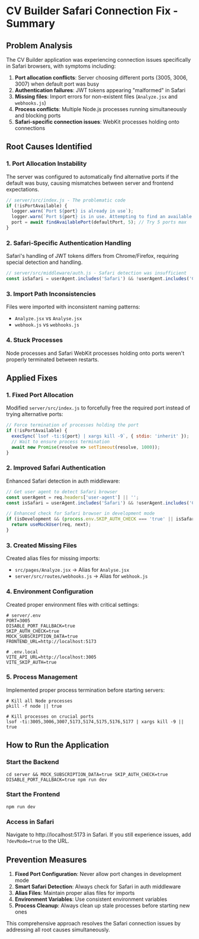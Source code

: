 # CV Builder Safari Connection Fix - Summary

## Problem Analysis

The CV Builder application was experiencing connection issues specifically in Safari browsers, with symptoms including:

1. **Port allocation conflicts**: Server choosing different ports (3005, 3006, 3007) when default port was busy
2. **Authentication failures**: JWT tokens appearing "malformed" in Safari
3. **Missing files**: Import errors for non-existent files (`Analyze.jsx` and `webhooks.js`)
4. **Process conflicts**: Multiple Node.js processes running simultaneously and blocking ports
5. **Safari-specific connection issues**: WebKit processes holding onto connections

## Root Causes Identified

### 1. Port Allocation Instability
The server was configured to automatically find alternative ports if the default was busy, causing mismatches between server and frontend expectations.

```javascript
// server/src/index.js - The problematic code
if (!isPortAvailable) {
  logger.warn(`Port ${port} is already in use`);
  logger.warn(`Port ${port} is in use. Attempting to find an available port...`);
  port = await findAvailablePort(defaultPort, 5); // Try 5 ports max
}
```

### 2. Safari-Specific Authentication Handling
Safari's handling of JWT tokens differs from Chrome/Firefox, requiring special detection and handling.

```javascript
// server/src/middleware/auth.js - Safari detection was insufficient
const isSafari = userAgent.includes('Safari') && !userAgent.includes('Chrome');
```

### 3. Import Path Inconsistencies
Files were imported with inconsistent naming patterns:
- `Analyze.jsx` vs `Analyse.jsx`
- `webhook.js` vs `webhooks.js`

### 4. Stuck Processes
Node processes and Safari WebKit processes holding onto ports weren't properly terminated between restarts.

## Applied Fixes

### 1. Fixed Port Allocation
Modified `server/src/index.js` to forcefully free the required port instead of trying alternative ports:

```javascript
// Force termination of processes holding the port
if (!isPortAvailable) {
  execSync(`lsof -ti:${port} | xargs kill -9`, { stdio: 'inherit' });
  // Wait to ensure process termination
  await new Promise(resolve => setTimeout(resolve, 1000));
}
```

### 2. Improved Safari Authentication
Enhanced Safari detection in auth middleware:

```javascript
// Get user agent to detect Safari browser
const userAgent = req.headers['user-agent'] || '';
const isSafari = userAgent.includes('Safari') && !userAgent.includes('Chrome');

// Enhanced check for Safari browser in development mode
if (isDevelopment && (process.env.SKIP_AUTH_CHECK === 'true' || isSafari)) {
  return useMockUser(req, next);
}
```

### 3. Created Missing Files
Created alias files for missing imports:

- `src/pages/Analyze.jsx` -> Alias for `Analyse.jsx`
- `server/src/routes/webhooks.js` -> Alias for `webhook.js`

### 4. Environment Configuration
Created proper environment files with critical settings:

```
# server/.env
PORT=3005
DISABLE_PORT_FALLBACK=true
SKIP_AUTH_CHECK=true
MOCK_SUBSCRIPTION_DATA=true
FRONTEND_URL=http://localhost:5173
```

```
# .env.local
VITE_API_URL=http://localhost:3005
VITE_SKIP_AUTH=true
```

### 5. Process Management
Implemented proper process termination before starting servers:

```
# Kill all Node processes
pkill -f node || true

# Kill processes on crucial ports
lsof -ti:3005,3006,3007,5173,5174,5175,5176,5177 | xargs kill -9 || true
```

## How to Run the Application

### Start the Backend
```
cd server && MOCK_SUBSCRIPTION_DATA=true SKIP_AUTH_CHECK=true DISABLE_PORT_FALLBACK=true npm run dev
```

### Start the Frontend
```
npm run dev
```

### Access in Safari
Navigate to http://localhost:5173 in Safari. If you still experience issues, add `?devMode=true` to the URL.

## Prevention Measures

1. **Fixed Port Configuration**: Never allow port changes in development mode
2. **Smart Safari Detection**: Always check for Safari in auth middleware
3. **Alias Files**: Maintain proper alias files for imports
4. **Environment Variables**: Use consistent environment variables
5. **Process Cleanup**: Always clean up stale processes before starting new ones

This comprehensive approach resolves the Safari connection issues by addressing all root causes simultaneously. 